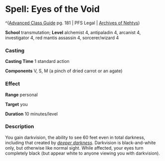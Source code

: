 # Spell: Eyes of the Void

^([Advanced Class Guide][ss-eyes-of-the-void] pg. 181 | PFS Legal | [Archives of Nehtys][sn-eyes-of-the-void])

**School** transmutation; **Level** alchemist 4, antipaladin 4, arcanist 4, investigator 4, red mantis assassin 4, sorcerer/wizard 4

### Casting

**Casting Time** 1 standard action  

**Components** V, S, M (a pinch of dried carrot or an agate)

### Effect

**Range** personal  

**Target** you  

**Duration** 10 minutes/level

### Description

You gain darkvision, the ability to see 60 feet even in total darkness, including that created by _[deeper darkness]_. Darkvision is black-and-white only, but otherwise like normal sight. While affected, your eyes turn completely black (but appear white to anyone viewing you with darkvision).

[ss-eyes-of-the-void]: http://paizo.com/products/btpy978v
[sn-eyes-of-the-void]: http://www.archivesofnethys.com/SpellDisplay.aspx?ItemName=Eyes%20of%20the%20Void
[deeper darkness]: http://www.archivesofnethys.com/SpellDisplay.aspx?ItemName=deeper%20darkness